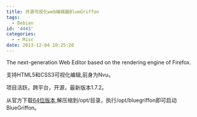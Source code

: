 ```yaml
---
title: 开源可视化web编辑器BlueGriffon
tags:
  - Debian
id: '4443'
categories:
  - - Misc
date: 2013-12-04 10:25:20
---
```


The next-generation Web Editor based on the rendering engine of Firefox.
<!-- more -->
支持HTML5和CSS3可视化编辑,前身为Nvu。

项目活跃，跨平台，开源，最新版本1.7.2。

从官方下载[64位版本](http://bluegriffon.org/freshmeat/1.7.2/bluegriffon-1.7.2.Ubuntu13.04.x86_64.tar.bz2),解压缩到/opt/目录，执行/opt/bluegriffon即可启动BlueGriffon。